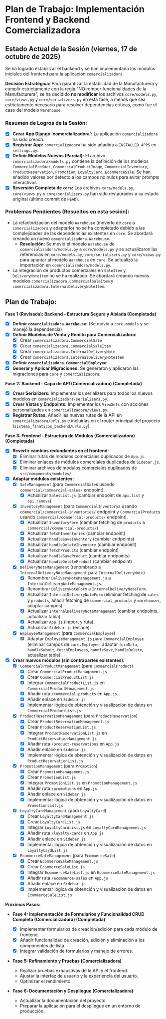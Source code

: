# Plan de Trabajo: Implementación Frontend y Backend Comercializadora

## Estado Actual de la Sesión (viernes, 17 de octubre de 2025)

Se ha logrado estabilizar el backend y se han implementado los módulos iniciales del frontend para la aplicación `comercializadora`.

**Decisión Estratégica:** Para garantizar la estabilidad de la Manufacturera y cumplir estrictamente con la regla "NO romper funcionalidades de la Manufacturera", se ha decidido **no modificar** los archivos `core/models.py`, `core/views.py` y `core/serializers.py` en esta fase, a menos que sea estrictamente necesario para resolver dependencias críticas, como fue el caso del modelo `Warehouse`.

### Resumen de Logros de la Sesión:

- [x] **Crear App Django 'comercializadora':** La aplicación `comercializadora` ha sido creada.
- [x] **Registrar App:** `comercializadora` ha sido añadida a `INSTALLED_APPS` en `settings.py`.
- [x] **Definir Modelos Nuevos (Parcial):** El archivo `comercializadora/models.py` contiene la definición de los modelos `CommercialProduct`, `CommercialProductImage`, `CommercialInventory`, `ProductReservation`, `Promotion`, `LoyaltyCard`, `EcommerceSale`. Se han añadido valores por defecto a los campos no nulos para evitar prompts interactivos.
- [x] **Reversión Completa de `core`:** Los archivos `core/models.py`, `core/views.py` y `core/serializers.py` han sido restaurados a su estado original (último commit de `HEAD`).

### Problemas Pendientes (Resueltos en esta sesión):

-   La refactorización del modelo `Warehouse` (moverlo de `core` a `comercializadora` y adaptarlo) no se ha completado debido a las complejidades de las dependencias existentes en `core`. Se abordará creando un nuevo `comercializadora.Warehouse`.
    -   **Resolución:** Se movió el modelo `Warehouse` de `comercializadora/models.py` a `core/models.py` y se actualizaron las referencias en `core/models.py`, `core/serializers.py` y `core/views.py` para apuntar al modelo `Warehouse` en `core`. Se actualizó la importación en `comercializadora/models.py`.
-   La integración de productos comerciales en `SaleItem` y `DeliveryNoteItem` no se ha realizado. Se abordará creando nuevos modelos `comercializadora.CommercialSaleItem` y `comercializadora.InternalDeliveryNoteItem`.

## Plan de Trabajo:

**Fase 1 (Revisada): Backend - Estructura Segura y Aislada (Completada)**

- [x] **Definir `comercializadora.Warehouse`:** (Se movió a `core.models` y se manejó la dependencia)
- [x] **Definir Modelos de Venta y Remito para Comercializadora:**
    - [x] Crear `comercializadora.CommercialSale`
    - [x] Crear `comercializadora.CommercialSaleItem`
    - [x] Crear `comercializadora.InternalDeliveryNote`
    - [x] Crear `comercializadora.InternalDeliveryNoteItem`
- [x] **Definir `comercializadora.CommercialEmployee`:**
- [x] **Generar y Aplicar Migraciones:** Se generaron y aplicaron las migraciones para `core` y `comercializadora`.

**Fase 2: Backend - Capa de API (Comercializadora) (Completada)**

- [x] **Crear Serializers:** Implementar los serializers para todos los nuevos modelos en `comercializadora/serializers.py`.
- [x] **Crear Vistas y Endpoints:** Implementar los `ViewSets` con acciones personalizadas en `comercializadora/views.py`.
- [x] **Registrar Rutas:** Añadir las nuevas rutas de la API en `comercializadora/urls.py` e incluirlas en el router principal del proyecto (`sistema_fanaticos_backend/urls.py`).

**Fase 3: Frontend - Estructura de Módulos (Comercializadora) (Completada)**

- [x] **Revertir cambios redundantes en el frontend:**
    - [x] Eliminar rutas de módulos comerciales duplicados de `App.js`.
    - [x] Eliminar enlaces de módulos comerciales duplicados de `Sidebar.js`.
    - [x] Eliminar archivos de módulos comerciales duplicados de `src/components/modules/`.
- [x] **Adaptar módulos existentes:**
    - [x] `SaleManagement` (para `CommercialSale`s usando `commercial/commercial-sales/` endpoint).
        - [x] Actualizar `SalesList.js` (cambiar endpoint de `api.list` y `api.remove`)
    - [x] `InventoryManagement` (para `CommercialInventory`s usando `commercial/commercial-inventories/` endpoint y `CommercialProduct`s usando `commercial/commercial-products/` endpoint).
        - [x] Actualizar `InventoryForm` (cambiar fetching de `products` a `commercial/commercial-products/`)
        - [x] Actualizar `fetchInventories` (cambiar endpoint)
        - [x] Actualizar `handleSaveInventory` (cambiar endpoints)
        - [x] Actualizar `handleDeleteInventory` (cambiar endpoint)
        - [x] Actualizar `fetchProducts` (cambiar endpoint)
        - [x] Actualizar `handleSaveProduct` (cambiar endpoints)
        - [x] Actualizar `handleDeleteProduct` (cambiar endpoint)
    - [x] `DeliveryNoteManagement` (renombrado a `InternalDeliveryNoteManagement` para `InternalDeliveryNote`)
        - [x] Renombrar `DeliveryNoteManagement.js` a `InternalDeliveryNoteManagement.js`.
        - [x] Renombrar `DeliveryNoteForm` a `InternalDeliveryNoteForm`.
        - [x] Actualizar `InternalDeliveryNoteForm` (eliminar fetching de `sales` y `products`, añadir fetching de `commercial_products` y `warehouses`, adaptar campos).
        - [x] Actualizar `InternalDeliveryNoteManagement` (cambiar endpoints, actualizar tabla).
        - [x] Actualizar `App.js` (import y ruta).
        - [x] Actualizar `Sidebar.js` (enlace).
    - [x] `EmployeeManagement` (para `CommercialEmployee`)
        - [x] Adaptar `EmployeeManagement.js` para `CommercialEmployee` (eliminar campos de `core.Employee`, adaptar `formData`, `handleSubmit`, `fetchEmployees`, `handleSave`, `handleDelete`, actualizar tabla).
- [x] **Crear nuevos módulos (sin contrapartes existentes):**
    - [x] `CommercialProductManagement` (para `CommercialProduct`)
        - [x] Crear `CommercialProductManagement.js`
        - [x] Crear `CommercialProductList.js`
        - [x] Integrar `CommercialProductList.js` en `CommercialProductManagement.js`
        - [x] Añadir ruta `/commercial-products` en `App.js`
        - [x] Añadir enlace en `Sidebar.js`
        - [x] Implementar lógica de obtención y visualización de datos en `CommercialProductList.js`
    - [x] `ProductReservationManagement` (para `ProductReservation`)
        - [x] Crear `ProductReservationManagement.js`
        - [x] Crear `ProductReservationList.js`
        - [x] Integrar `ProductReservationList.js` en `ProductReservationManagement.js`
        - [x] Añadir ruta `/product-reservations` en `App.js`
        - [x] Añadir enlace en `Sidebar.js`
        - [x] Implementar lógica de obtención y visualización de datos en `ProductReservationList.js`
    - [x] `PromotionManagement` (para `Promotion`)
        - [x] Crear `PromotionManagement.js`
        - [x] Crear `PromotionList.js`
        - [x] Integrar `PromotionList.js` en `PromotionManagement.js`
        - [x] Añadir ruta `/promotions` en `App.js`
        - [x] Añadir enlace en `Sidebar.js`
        - [x] Implementar lógica de obtención y visualización de datos en `PromotionList.js`
    - [x] `LoyaltyCardManagement` (para `LoyaltyCard`)
        - [x] Crear `LoyaltyCardManagement.js`
        - [x] Crear `LoyaltyCardList.js`
        - [x] Integrar `LoyaltyCardList.js` en `LoyaltyCardManagement.js`
        - [x] Añadir ruta `/loyalty-cards` en `App.js`
        - [x] Añadir enlace en `Sidebar.js`
        - [x] Implementar lógica de obtención y visualización de datos en `LoyaltyCardList.js`
    - [x] `EcommerceSaleManagement` (para `EcommerceSale`)
        - [x] Crear `EcommerceSaleManagement.js`
        - [x] Crear `EcommerceSaleList.js`
        - [x] Integrar `EcommerceSaleList.js` en `EcommerceSaleManagement.js`
        - [x] Añadir ruta `/ecommerce-sales` en `App.js`
        - [x] Añadir enlace en `Sidebar.js`
        - [x] Implementar lógica de obtención y visualización de datos en `EcommerceSaleList.js`

**Próximos Pasos:**

-   **Fase 4: Implementación de Formularios y Funcionalidad CRUD Completa (Comercializadora) (Completada)**
    -   [x] Implementar formularios de creación/edición para cada módulo de frontend.
    -   [x] Añadir funcionalidad de creación, edición y eliminación a los componentes de lista.
    -   [x] Integrar validación de formularios y manejo de errores.

-   **Fase 5: Refinamiento y Pruebas (Comercializadora)**
    -   Realizar pruebas exhaustivas de la API y el frontend.
    -   Ajustar la interfaz de usuario y la experiencia del usuario.
    -   Optimizar el rendimiento.

-   **Fase 6: Documentación y Despliegue (Comercializadora)**
    -   Actualizar la documentación del proyecto.
    -   Preparar la aplicación para el despliegue en un entorno de producción.
